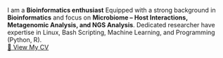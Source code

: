 I am a **Bioinformatics enthusiast** Equipped with a strong background in **Bioinformatics** and focus on **Microbiome – Host Interactions, Metagenomic Analysis, and NGS Analysis**. Dedicated researcher have expertise in Linux, Bash Scripting, Machine Learning, and Programming (Python, R).  
[📄 View My CV](https://github.com/adnantariq6400/adnantariq6400/blob/main/CV_Resume.pdf)
